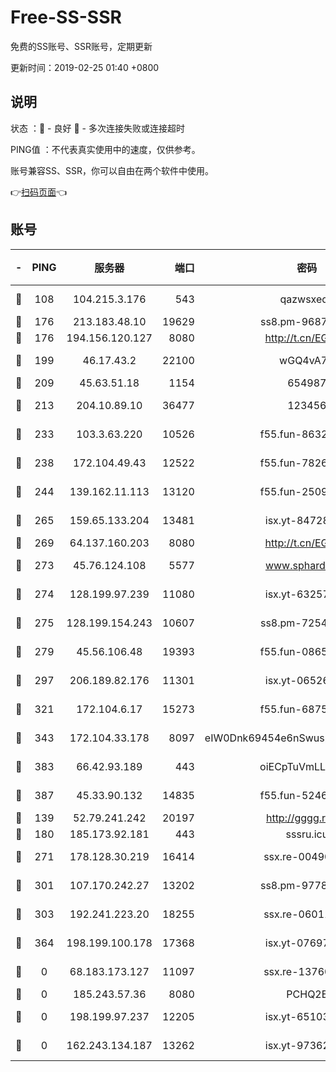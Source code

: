 # Free-SS-SSR

免费的SS账号、SSR账号，定期更新

更新时间：2019-02-25 01:40 +0800

## 说明

状态     ：🙂 - 良好 🙁 - 多次连接失败或连接超时

PING值   ：不代表真实使用中的速度，仅供参考。

账号兼容SS、SSR，你可以自由在两个软件中使用。

👉[扫码页面](https://liesauer.github.io/free-ss-ssr.github.io/)👈

## 账号

|-|PING|服务器|端口|密码|加密方式|区域|
|:----:|:----:|:-----:|-----:|:----:|:----:|:----:|
|🙂|108|104.215.3.176|543|qazwsxedc|aes-256-gcm|JP|
|🙂|176|213.183.48.10|19629|ss8.pm-96872218|rc4-md5|RU|
|🙂|176|194.156.120.127|8080|http://t.cn/EGJIyrl|rc4-md5|RU|
|🙂|199|46.17.43.2|22100|wGQ4vA7D|aes-256-gcm|RU|
|🙂|209|45.63.51.18|1154|654987|chacha20|US|
|🙂|213|204.10.89.10|36477|123456|aes-256-cfb|US|
|🙂|233|103.3.63.220|10526|f55.fun-86327074|aes-256-cfb|SG|
|🙂|238|172.104.49.43|12522|f55.fun-78268288|aes-256-cfb|SG|
|🙂|244|139.162.11.113|13120|f55.fun-25099082|aes-256-cfb|SG|
|🙂|265|159.65.133.204|13481|isx.yt-84728144|aes-256-cfb|SG|
|🙂|269|64.137.160.203|8080|http://t.cn/EGJIyrl|rc4-md5|CA|
|🙂|273|45.76.124.108|5577|www.sphard.com|aes-256-cfb|AU|
|🙂|274|128.199.97.239|11080|isx.yt-63257552|aes-256-cfb|SG|
|🙂|275|128.199.154.243|10607|ss8.pm-72548685|aes-256-cfb|SG|
|🙂|279|45.56.106.48|19393|f55.fun-08658422|aes-256-cfb|US|
|🙂|297|206.189.82.176|11301|isx.yt-06526076|aes-256-cfb|SG|
|🙂|321|172.104.6.17|15273|f55.fun-68758647|aes-256-cfb|US|
|🙂|343|172.104.33.178|8097|eIW0Dnk69454e6nSwuspv9DmS201tQ0D|aes-256-cfb|SG|
|🙂|383|66.42.93.189|443|oiECpTuVmLLxk4Ts|aes-256-cfb|US|
|🙂|387|45.33.90.132|14835|f55.fun-52469503|aes-256-cfb|US|
|🙂|139|52.79.241.242|20197|http://gggg.rocks|chacha20|KR|
|🙂|180|185.173.92.181|443|sssru.icu|rc4-md5|RU|
|🙂|271|178.128.30.219|16414|ssx.re-00490224|aes-256-cfb|SG|
|🙂|301|107.170.242.27|13202|ss8.pm-97786793|aes-256-cfb|US|
|🙂|303|192.241.223.20|18255|ssx.re-06011697|aes-256-cfb|US|
|🙁|364|198.199.100.178|17368|isx.yt-07697807|aes-256-cfb|US|
|🙁|0|68.183.173.127|11097|ssx.re-13760087|aes-256-cfb|US|
|🙁|0|185.243.57.36|8080|PCHQ2E|rc4-md5|US|
|🙁|0|198.199.97.237|12205|isx.yt-65103488|aes-256-cfb|US|
|🙁|0|162.243.134.187|13262|isx.yt-97362728|aes-256-cfb|US|
